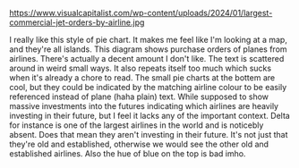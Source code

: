 https://www.visualcapitalist.com/wp-content/uploads/2024/01/largest-commercial-jet-orders-by-airline.jpg

I really like this style of pie chart. It makes me feel like I'm looking at a map, and they're all islands. This diagram shows purchase orders of planes from airlines. There's actually a decent amount I don't like. The text is scattered around in weird small ways. It also repeats itself too much which sucks when it's already a chore to read. The small pie charts at the bottem are cool, but they could be indicated by the matching airline colour to be easily referenced instead of plane (haha plain) text. While supposed to show massive investments into the futures indicating which airlines are heavily investing in their future, but I feel it lacks any of the important context. Delta for instance is one of the largest airlines in the world and is noticebly absent. Does that mean they aren't investing in their future. It's not just that they're old and established, otherwise we would see the other old and established airlines. Also the hue of blue on the top is bad imho. 
